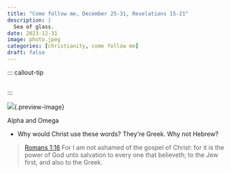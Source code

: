```yaml
---
title: "Come follow me, December 25-31, Revelations 15-21"
description: |
  Sea of glass. 
date: 2023-12-31
image: photo.jpeg
categories: [christianity, come follow me]
draft: false
---
```


::: callout-tip
## 

:::

![](photo.jpeg){.preview-image}

Alpha and Omega

- Why would Christ use these words? They're Greek. Why not Hebrew?

> [Romans 1:16](https://www.churchofjesuschrist.org/study/scriptures/nt/rom/1?id=p16&lang=eng#p16) For I am not ashamed of the gospel of Christ: for it is the power of God unto salvation to every one that believeth; to the Jew first, and also to the Greek.



